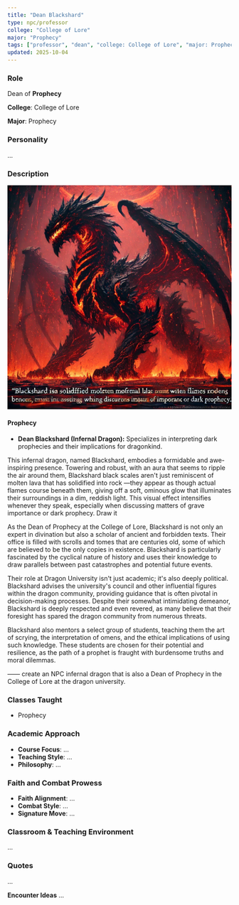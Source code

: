 ```yaml
---
title: "Dean Blackshard"
type: npc/professor
college: "College of Lore"
major: "Prophecy"
tags: ["professor", "dean", "college: College of Lore", "major: Prophecy"]
updated: 2025-10-04
---
```


### Role

Dean of **Prophecy**

**College**: College of Lore

**Major**: Prophecy


### Personality
...

### Description
![CAD3177A-B0E7-4E3E-A960-A93E6CD2B8B6](assets/images/CAD3177A-B0E7-4E3E-A960-A93E6CD2B8B6.webp)

#### Prophecy

- **Dean Blackshard (Infernal Dragon):** Specializes in interpreting dark prophecies and their implications for dragonkind.

This infernal dragon, named Blackshard, embodies a formidable and awe-inspiring presence. Towering and robust, with an aura that seems to ripple the air around them, Blackshard black scales aren't just reminiscent of molten lava that has solidified into rock —they appear as though actual flames course beneath them, giving off a soft, ominous glow that illuminates their surroundings in a dim, reddish light. This visual effect intensifies whenever they speak, especially when discussing matters of grave importance or dark prophecy. Draw it

As the Dean of Prophecy at the College of Lore, Blackshard is not only an expert in divination but also a scholar of ancient and forbidden texts. Their office is filled with scrolls and tomes that are centuries old, some of which are believed to be the only copies in existence. Blackshard is particularly fascinated by the cyclical nature of history and uses their knowledge to draw parallels between past catastrophes and potential future events.

Their role at Dragon University isn't just academic; it's also deeply political. Blackshard advises the university's council and other influential figures within the dragon community, providing guidance that is often pivotal in decision-making processes. Despite their somewhat intimidating demeanor, Blackshard is deeply respected and even revered, as many believe that their foresight has spared the dragon community from numerous threats.

Blackshard also mentors a select group of students, teaching them the art of scrying, the interpretation of omens, and the ethical implications of using such knowledge. These students are chosen for their potential and resilience, as the path of a prophet is fraught with burdensome truths and moral dilemmas.

——
create an NPC infernal dragon that is also a Dean of Prophecy in the College of Lore at the dragon university.

### Classes Taught
- Prophecy

### Academic Approach
- **Course Focus**: ...
- **Teaching Style**: ...
- **Philosophy**: ...

### Faith and Combat Prowess
- **Faith Alignment**: ...
- **Combat Style**: ...
- **Signature Move**: ...

### Classroom & Teaching Environment
...

### Quotes
...

**Encounter Ideas**
...
